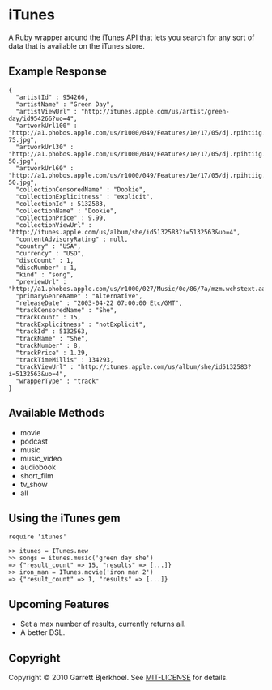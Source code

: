 # iTunes
A Ruby wrapper around the iTunes API that lets you search for any sort of data that is available on the iTunes store.

## Example Response

    {
      "artistId" : 954266,
      "artistName" : "Green Day",
      "artistViewUrl" : "http://itunes.apple.com/us/artist/green-day/id954266?uo=4",
      "artworkUrl100" : "http://a1.phobos.apple.com/us/r1000/049/Features/1e/17/05/dj.rpihtiig.100x100-75.jpg",
      "artworkUrl30" : "http://a1.phobos.apple.com/us/r1000/049/Features/1e/17/05/dj.rpihtiig.30x30-50.jpg",
      "artworkUrl60" : "http://a1.phobos.apple.com/us/r1000/049/Features/1e/17/05/dj.rpihtiig.60x60-50.jpg",
      "collectionCensoredName" : "Dookie",
      "collectionExplicitness" : "explicit",
      "collectionId" : 5132583,
      "collectionName" : "Dookie",
      "collectionPrice" : 9.99,
      "collectionViewUrl" : "http://itunes.apple.com/us/album/she/id5132583?i=5132563&uo=4",
      "contentAdvisoryRating" : null,
      "country" : "USA",
      "currency" : "USD",
      "discCount" : 1,
      "discNumber" : 1,
      "kind" : "song",
      "previewUrl" : "http://a1.phobos.apple.com/us/r1000/027/Music/0e/86/7a/mzm.wchstext.aac.p.m4a",
      "primaryGenreName" : "Alternative",
      "releaseDate" : "2003-04-22 07:00:00 Etc/GMT",
      "trackCensoredName" : "She",
      "trackCount" : 15,
      "trackExplicitness" : "notExplicit",
      "trackId" : 5132563,
      "trackName" : "She",
      "trackNumber" : 8,
      "trackPrice" : 1.29,
      "trackTimeMillis" : 134293,
      "trackViewUrl" : "http://itunes.apple.com/us/album/she/id5132583?i=5132563&uo=4",
      "wrapperType" : "track"
    }

## Available Methods
   - movie
   - podcast
   - music
   - music_video
   - audiobook
   - short_film
   - tv_show
   - all

## Using the iTunes gem

    require 'itunes'
    
    >> itunes = ITunes.new
    >> songs = itunes.music('green day she')
    => {"result_count" => 15, "results" => [...]}
    >> iron_man = ITunes.movie('iron man 2')
    => {"result_count" => 1, "results" => [...]}

## Upcoming Features

- Set a max number of results, currently returns all.
- A better DSL.

## Copyright
Copyright © 2010 Garrett Bjerkhoel. See [MIT-LICENSE](http://github.com/dewski/itunes/blob/master/MIT-LICENSE) for details.